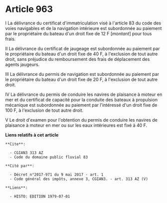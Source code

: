 # Article 963

I  La délivrance du certificat d'immatriculation visé à l'article 83 du code des voies navigables et de la navigation
intérieure est subordonnée au paiement par le propriétaire du bateau d'un droit fixe de 12 F [*montant*] pour tous frais.

II  La délivrance du certificat de jaugeage est subordonnée au paiement par le propriétaire du bateau d'un droit fixe de 40
F, à l'exclusion de tout autre droit, sans préjudice du remboursement des frais de déplacement des agents jaugeurs.

III  La délivrance du permis de navigation est subordonnée au paiement par le propriétaire du bateau d'un droit fixe de 20 F,
à l'exclusion de tout autre droit.

IV  La délivrance du permis de conduire les navires de plaisance à moteur en mer et du certificat de capacité pour la
conduite des bateaux à propulsion mécanique est subordonnée au paiement par l'intéressé d'un droit fixe de 100 F, à
l'exclusion de tout autre droit.

V  Le droit d'examen pour l'obtention du permis de conduire les navires de plaisance à moteur en mer ou sur les eaux
intérieures est fixé à 40 F.

**Liens relatifs à cet article**

	**Cite**:

	  - CGIAN3 313 AZ
	  - Code du domaine public fluvial 83

	**Cité par**:

	  - Décret n°2017-971 du 9 mai 2017 - art. 1
	  - Code général des impôts, annexe 3, CGIAN3. - art. 313 AZ (V)

	**Liens**:

	  - HISTO: EDITION 1979-07-01

